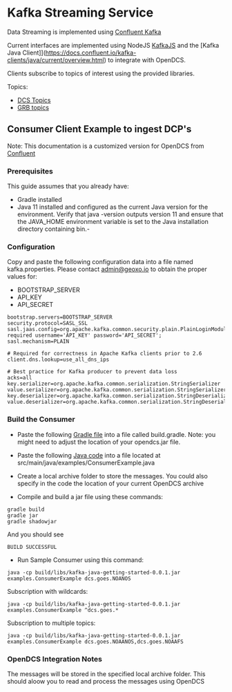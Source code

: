 # Kafka Streaming Service

Data Streaming is implemented using [Confluent Kafka](https://www.confluent.io/)

Current interfaces are implemented using NodeJS [KafkaJS](https://kafka.js.org/)
and the [Kafka Java Client]](https://docs.confluent.io/kafka-clients/java/current/overview.html) to integrate with OpenDCS.

Clients subscribe to topics of interest using the provided libraries.

Topics:
- [DCS Topics](/docs/Services/KafkaTopics/dcs_topics)
- [GRB topics](/docs/Services/KafkaTopics/grb_topics)

## Consumer Client Example to ingest DCP's

Note: This documentation is a customized version for OpenDCS from [Confluent](https://developer.confluent.io/get-started/java/?_ga=2.208418196.721733913.1680876031-546330187.1673014188&_gac=1.22395977.1680876031.Cj0KCQjw_r6hBhDdARIsAMIDhV9gIxCM-mQF8s-wjHfBH66pSVdbNmJiOBuS6xJJQ01OG0wvSkkimWoaAjI4EALw_wcB)

### Prerequisites

This guide assumes that you already have:

- Gradle installed
- Java 11 installed and configured as the current Java version for the environment. Verify that java -version outputs version 11 and ensure that the JAVA_HOME environment variable is set to the Java installation directory containing bin.- 

### Configuration

Copy and paste the following configuration data into a file named kafka.properties.
Please contact admin@geoxo.io to obtain the proper values for:
- BOOTSTRAP_SERVER
- API_KEY
- API_SECRET

```
bootstrap.servers=BOOTSTRAP_SERVER
security.protocol=SASL_SSL
sasl.jaas.config=org.apache.kafka.common.security.plain.PlainLoginModule required username='API_KEY' password='API_SECRET';
sasl.mechanism=PLAIN

# Required for correctness in Apache Kafka clients prior to 2.6
client.dns.lookup=use_all_dns_ips

# Best practice for Kafka producer to prevent data loss
acks=all
key.serializer=org.apache.kafka.common.serialization.StringSerializer
value.serializer=org.apache.kafka.common.serialization.StringSerializer
key.deserializer=org.apache.kafka.common.serialization.StringDeserializer
value.deserializer=org.apache.kafka.common.serialization.StringDeserializer

```

### Build the Consumer
- Paste the following [Gradle file](build.gradle.txt) into a file called build.gradle.  Note: you might need to adjust the location of your opendcs.jar file.

- Paste the following [Java code](ConsumerExample.java) into a file located at src/main/java/examples/ConsumerExample.java

- Create a local archive folder to store the messages.  You could also specify in the code the location of your current OpenDCS archive

- Compile and build a jar file using these commands:
```
gradle build
gradle jar
gradle shadowjar
```
And you should see
```
BUILD SUCCESSFUL
```

- Run Sample Consumer using this command:
```
java -cp build/libs/kafka-java-getting-started-0.0.1.jar examples.ConsumerExample dcs.goes.NOANOS
```
Subscription with wildcards:
```
java -cp build/libs/kafka-java-getting-started-0.0.1.jar examples.ConsumerExample ^dcs.goes.*
```
Subscription to multiple topics:
```
java -cp build/libs/kafka-java-getting-started-0.0.1.jar examples.ConsumerExample dcs.goes.NOAANOS,dcs.goes.NOAAFS
```
### OpenDCS Integration Notes
The messages will be stored in the specified local archive folder.  This should aloow you to read and process the messages using OpenDCS
